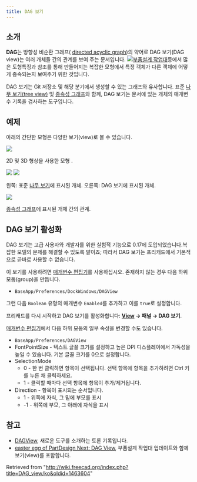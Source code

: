 ```yaml
---
title: DAG 보기
---
```

## 소개

**DAG**는 방향성 비순환 그래프( [directed acyclic graph](https://en.wikipedia.org/wiki/Directed_acyclic_graph))의 약어로 DAG 보기(DAG view)는 여러 개체들 간의 관계를 보여 주는 문서입니다.
![](/images/Workbench_PartDesign.svg)[부품설계 작업대](/PartDesign_Workbench/ko "PartDesign Workbench/ko")등에서 많은 도형특징과 참조를 통해 만들어지는 복잡한 모형에서 특정 객체가 다른 객체에 어떻게 종속되는지 보여주기 위한 것입니다.

DAG 보기는 Git 저장소 및 해당 분기에서 생성할 수 있는 그래프와 유사합니다. 표준 [나무 보기(tree view)](/Tree_view/ko "Tree view/ko") 및 [종속성 그래프](/Std_DependencyGraph/ko "Std DependencyGraph/ko")와 함께, DAG 보기는 문서에 있는 개체의 매개변수 기록을 검사하는 도구입니다.

## 예제

아래의 간단한 모형은 다양한 보기(view)로 볼 수 있습니다.

![](/images/FreeCAD_DAG_view_3D.png)

2D 및 3D 형상을 사용한 모형
.

![](/images/FreeCAD_DAG_view_Tree_view.png) ![](/images/FreeCAD_DAG_view.png)

왼쪽: 표준 [나무 보기](/Tree_view/ko "Tree view/ko")에 표시된 개체. 오른쪽: DAG 보기에 ​​표시된 개체.

![](/images/FreeCAD_DAG_view_Std_DependencyGraph.png)

[종속성 그래프](/Std_DependencyGraph/ko "Std DependencyGraph/ko")에 표시된 개체 간의 관계.

## DAG 보기 활성화

DAG 보기는 고급 사용자와 개발자를 위한 실험적 기능으로 0.17에 도입되었습니다.복잡한 모델의 문제를 해결할 수 있도록 말이죠; 따라서 DAG 보기는 프리캐드에서 기본적으로 곧바로 사용할 수 없습니다.

이 보기를 사용하려면 [매개변수 편집기](/index.php?title=Std_DlgParameter/ko&action=edit&redlink=1 "Std DlgParameter/ko (page does not exist)")를 사용하십시오. 존재하지 않는 경우 다음 하위 모둠(group)을 만듭니다.

* `BaseApp/Preferences/DockWindows/DAGView`

그런 다음 `Boolean` 유형의 매개변수 `Enabled`를 추가하고 이를 `true`로 설정합니다.

프리캐드를 다시 시작하고 DAG 보기를 활성화합니다: **[View](/Std_View_Menu "Std View Menu") → 패널 → DAG 보기**.

[매개변수 편집기](/index.php?title=Std_DlgParameter/ko&action=edit&redlink=1 "Std DlgParameter/ko (page does not exist)")에서 다음 하위 모둠의 일부 속성을 변경할 수도 있습니다.

* `BaseApp/Preferences/DAGView`
* FontPointSize - 텍스트 글꼴 크기를 설정하고 높은 DPI 디스플레이에서 가독성을 높일 수 있습니다. 기본 글꼴 크기를 0으로 설정합니다.
* SelectionMode
  + 0 - 한 번 클릭하면 항목이 선택됩니다. 선택 항목에 항목을 추가하려면 Ctrl 키를 누른 채 클릭하세요.
  + 1 - 클릭할 때마다 선택 항목에 항목이 추가/제거됩니다.
* Direction - 항목이 표시되는 순서입니다.
  + 1 - 위쪽에 자식, 그 밑에 부모를 표시
  + -1 - 위쪽에 부모, 그 아래에 자식을 표시

## 참고

* [DAGView](https://forum.freecadweb.org/viewtopic.php?f=20&t=11276), 새로운 도구를 소개하는 토론 기록입니다.
* [easter egg of PartDesign Next: DAG View](https://forum.freecadweb.org/viewtopic.php?t=15375), 부품설계 작업대 업데이트와 함께 보기(view)를 포함합니다.

Retrieved from "<http://wiki.freecad.org/index.php?title=DAG_view/ko&oldid=1463604>"